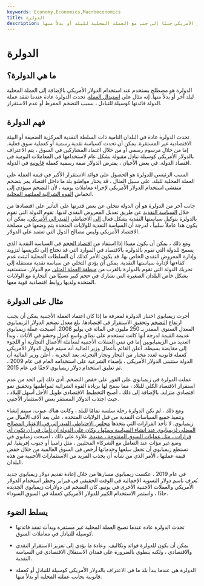 ```yaml
---
keywords: Economy,Economics,Macroeconomics
title: الدولرة
description: تحدث الدولرة عندما يتم استخدام الدولار الأمريكي جنبًا إلى جنب مع العملة المحلية للبلد أو بدلاً منها.
---
```


# الدولرة
## ما هي الدولرة؟

الدولرة هو مصطلح يستخدم عند استخدام الدولار الأمريكي بالإضافة إلى العملة المحلية لبلد آخر أو بدلاً منها. إنه مثال على [استبدال العملة](/currency-substitution). تحدث الدولرة عادة عندما تفقد عملة الدولة فائدتها كوسيلة للتبادل ، بسبب التضخم المفرط أو عدم الاستقرار.

## فهم الدولرة

تحدث الدولرة عادة في البلدان النامية ذات السلطة النقدية المركزية الضعيفة أو البيئة الاقتصادية غير المستقرة. يمكن أن تحدث كسياسة نقدية رسمية أو كعملية سوق فعلية. إما من خلال مرسوم رسمي أو من خلال اعتماد المشاركين في السوق ، يتم الاعتراف بالدولار الأمريكي كوسيلة تبادل مقبولة بشكل عام لاستخدامها في المعاملات اليومية في اقتصاد الدولة. في بعض الأحيان ، يفترض الدولار صفة رسمية كعملة [قانونية](/legal-tender) في الدولة.

السبب الرئيسي للدولرة هو الحصول على فوائد الاستقرار الأكبر في قيمة العملة على العملة المحلية للبلد. على سبيل المثال ، قد يختار مواطنو بلد ما داخل اقتصاد يمر بتضخم متفشي استخدام الدولار الأمريكي لإجراء معاملات يومية ، لأن التضخم سيؤدي إلى انخفاض [القوة الشرائية لعملتهم المحلية](/buyingpower).

جانب آخر من الدولرة هو أن الدولة تتخلى عن بعض قدرتها على التأثير على اقتصادها من خلال [السياسة النقدية](/monetarypolicy) عن طريق تعديل المعروض النقدي لديها. تقوم الدولة التي تقوم بالدولرة بتوكيل سياستها النقدية بشكل فعال [إلى](/outsourcing) الاحتياطي [الفيدرالي الأمريكي](/federalreservebank). يمكن أن يكون هذا عاملاً سلبياً ، لدرجة أن السياسة النقدية للولايات المتحدة يتم وضعها في مصلحة الاقتصاد الأمريكي وليس مصالح الدول التي تعتمد على الدولار.

ومع ذلك ، يمكن أن يكون مفيدًا إذا استفاد من [اقتصاد الحجم](/economiesofscale) في السياسة النقدية الذي يسمح للدولة التي تقوم بالدولرة بالاقتصاد في الموارد التي قد تحتاج إلى تكريسها لتزويد وإدارة المعروض النقدي الخاص بها. قد يكون الأمر كذلك أن السلطات المحلية أثبتت عدم كفاءتها لإدارة سياستها النقدية. يمكن أن يؤدي التخلي عن سياسة نقدية مستقلة إلى تحريك الدولة التي تقوم بالدولرة بالقرب من [منطقة العملة المثلى](/federalreservebank) مع الدولار. ستستفيد بشكل خاص البلدان الصغيرة التي تشارك في حجم كبير نسبيًا من التجارة مع الولايات المتحدة ولديها روابط اقتصادية قوية معها.

## مثال على الدولرة

أجرت زيمبابوي اختبار الدولرة لمعرفة ما إذا كان اعتماد العملة الأجنبية يمكن أن يجنب ارتفاع [التضخم](/inflation) وتحقيق الاستقرار في اقتصادها. بلغ معدل تضخم الدولار الزيمبابوي المعدل السنوي المقدر بـ 250 مليون في المائة في يوليو 2008. أصبحت عملة زيمبابوي عديمة القيمة لدرجة أنها كانت تستخدم على نطاق واسع كعزل وحشو في الأثاث ، وبدأ العديد من الزيمبابويين إما في تبني العملات الأجنبية لمعاملة الأعمال التجارية أو اللجوء إلى مقايضة بسيطة. أعلن القائم بأعمال وزير المالية أنه سيتم قبول الدولار الأمريكي كعملة قانونية لعدد مختار من التجار وتجار التجزئة. بعد التجربة ، أعلن وزير المالية أن الدولة ستتبنى الدولار الأمريكي ، بإضفاء الشرعية على استخدامه العام في عام 2009 ، ثم تعليق استخدام دولار زيمبابوي لاحقًا في عام 2015.

عملت الدولرة في زيمبابوي على الفور على خفض التضخم. أدى ذلك إلى الحد من عدم استقرار الاقتصاد الكلي للبلاد ، مما سمح لها بزيادة القوة الشرائية لمواطنيها وتحقيق نمو اقتصادي متزايد. بالإضافة إلى ذلك ، أصبح التخطيط الاقتصادي طويل الأجل أسهل للبلاد ، حيث اجتذب الدولار المستقر بعض الاستثمار الأجنبي.

ومع ذلك ، لم تكن الدولرة رحلة سلسة تمامًا للبلد ، وكانت هناك عيوب. سيتم إنشاء وتنفيذ جميع السياسات النقدية من قبل الولايات المتحدة ، على بعد آلاف الأميال من زيمبابوي. لا تأخذ القرارات التي يتخذها [مجلس الاحتياطي الفيدرالي في الاعتبار المصالح الفضلى لزيمبابوي عند إنشاء السياسة وسنّها ، وكان على الدولة أن تأمل في أن تكون أي قرارات ، مثل عمليات السوق المفتوحة ، مفيدة.](/federalreservebank) علاوة على ذلك ، أصبحت زمبابوي في وضع غير مؤات عند التعامل مع الشركاء المحليين ، مثل زامبيا أو جنوب إفريقيا. لم تستطع زيمبابوي أن تجعل سلعها وخدماتها أرخص في السوق العالمية من خلال خفض قيمة عملتها ، الأمر الذي من شأنه أن يجذب المزيد من الاستثمارات الأجنبية من هذه البلدان.

في عام 2019 ، عكست زيمبابوي مسارها من خلال إعادة تقديم دولار زيمبابوي جديد يُعرف باسم دولار التسوية الإجمالية في الوقت الحقيقي في فبراير وحظر استخدام الدولار الأمريكي والعملات الأجنبية الأخرى في يونيو. كان التضخم في دولارات زيمبابوي الجديدة حادًا ، واستمر الاستخدام الكبير للدولار الأمريكي كعملة في السوق السوداء.

## يسلط الضوء

- تحدث الدولرة عادة عندما تصبح العملة المحلية غير مستقرة وبدأت تفقد فائدتها كوسيلة للتبادل في معاملات السوق.

- يمكن أن يكون للدولرة فوائد وتكاليف. وعادة ما يؤدي إلى تعزيز الاستقرار النقدي والاقتصادي ، ولكنه ينطوي بالضرورة على فقدان الاستقلال الاقتصادي في السياسة النقدية.

- الدولرة هي عندما يبدأ بلد ما في الاعتراف بالدولار الأمريكي كوسيلة للتبادل أو كعملة قانونية بجانب عملته المحلية أو بدلاً منها.

